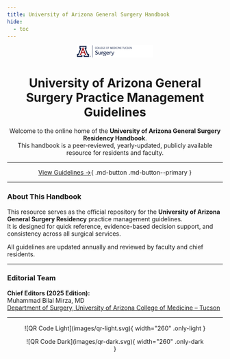 ```yaml
---
title: University of Arizona General Surgery Handbook
hide:
  - toc
---
```


<div align="center">

<img src="images/Surgery WEB-HEADER.png" alt="UArizona Surgery Logo" width="180" />

# University of Arizona General Surgery Practice Management Guidelines

Welcome to the online home of the **University of Arizona General Surgery Residency Handbook**.  
This handbook is a peer-reviewed, yearly-updated, publicly available resource for residents and faculty.

---

[View Guidelines →](Appendices/index.md){ .md-button .md-button--primary }

</div>

---

### About This Handbook

This resource serves as the official repository for the **University of Arizona General Surgery Residency** practice management guidelines.  
It is designed for quick reference, evidence-based decision support, and consistency across all surgical services.

All guidelines are updated annually and reviewed by faculty and chief residents.

---

### Editorial Team

**Chief Editors (2025 Edition):**  
Muhammad Bilal Mirza, MD  
[Department of Surgery, University of Arizona College of Medicine – Tucson](https://surgery.arizona.edu)

---

<figure markdown="span" style="display: block; text-align: center; margin-top: 1rem;">
  ![QR Code Light](images/qr-light.svg){ width="260" .only-light }
  <figcaption></figcaption>
</figure>

<figure markdown="span" style="display: block; text-align: center;">
  ![QR Code Dark](images/qr-dark.svg){ width="260" .only-dark }
  <figcaption></figcaption>
</figure>
